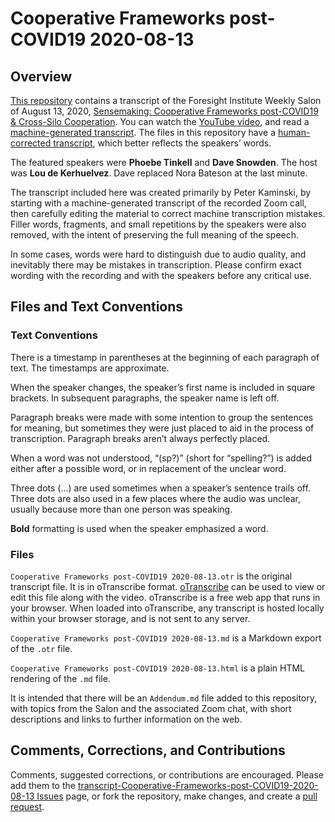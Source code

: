 # Cooperative Frameworks post-COVID19 2020-08-13

## Overview

[This repository](https://github.com/peterkaminski/transcript-Cooperative-Frameworks-post-COVID19-2020-08-13) contains a transcript of the Foresight Institute Weekly Salon of August 13, 2020, [Sensemaking: Cooperative Frameworks post-COVID19 & Cross-Silo Cooperation](https://www.facebook.com/events/901430270378723/).  You can watch the [YouTube video](https://www.youtube.com/watch?v=0qNEDoYYLUY), and read a [machine-generated transcript](https://otter.ai/s/wHFNUJLyTniIetIidPt5fA).  The files in this repository have a [human-corrected transcript](https://github.com/peterkaminski/transcript-Cooperative-Frameworks-post-COVID19-2020-08-13/blob/master/Cooperative%20Frameworks%20post-COVID19%202020-08-13.md), which better reflects the speakers’ words.

The featured speakers were **Phoebe Tinkell** and **Dave Snowden**.  The host was **Lou de Kerhuelvez**.  Dave replaced Nora Bateson at the last minute.

The transcript included here was created primarily by Peter Kaminski, by starting with a machine-generated transcript of the recorded Zoom call, then carefully editing the material to correct machine transcription mistakes.  Filler words, fragments, and small repetitions by the speakers were also removed, with the intent of preserving the full meaning of the speech.

In some cases, words were hard to distinguish due to audio quality, and inevitably there may be mistakes in transcription.  Please confirm exact wording with the recording and with the speakers before any critical use.

## Files and Text Conventions

### Text Conventions

There is a timestamp in parentheses at the beginning of each paragraph of text.  The timestamps are approximate.

When the speaker changes, the speaker’s first name is included in square brackets. In subsequent paragraphs, the speaker name is left off.

Paragraph breaks were made with some intention to group the sentences for meaning, but sometimes they were just placed to aid in the process of transcription.  Paragraph breaks aren’t always perfectly placed.

When a word was not understood, “(sp?)” (short for “spelling?”) is added either after a possible word, or in replacement of the unclear word.

Three dots (…) are used sometimes when a speaker’s sentence trails off.  Three dots are also used in a few places where the audio was unclear, usually because more than one person was speaking.

**Bold** formatting is used when the speaker emphasized a word.

### Files

`Cooperative Frameworks post-COVID19 2020-08-13.otr` is the original transcript file.  It is in oTranscribe format.  [oTranscribe](https://otranscribe.com/) can be used to view or edit this file along with the video.  oTranscribe is a free web app that runs in your browser.  When loaded into oTranscribe, any transcript is hosted locally within your browser storage, and is not sent to any server.

`Cooperative Frameworks post-COVID19 2020-08-13.md` is a Markdown export of the `.otr` file.

`Cooperative Frameworks post-COVID19 2020-08-13.html` is a plain HTML rendering of the `.md` file.

It is intended that there will be an `Addendum.md` file added to this repository, with topics from the Salon and the associated Zoom chat, with short descriptions and links to further information on the web.

## Comments, Corrections, and Contributions

Comments, suggested corrections, or contributions are encouraged.  Please add them to the [transcript-Cooperative-Frameworks-post-COVID19-2020-08-13 Issues](https://github.com/peterkaminski/transcript-Cooperative-Frameworks-post-COVID19-2020-08-13/issues) page, or fork the repository, make changes, and create a [pull request](https://github.com/peterkaminski/transcript-Cooperative-Frameworks-post-COVID19-2020-08-13/pulls).

